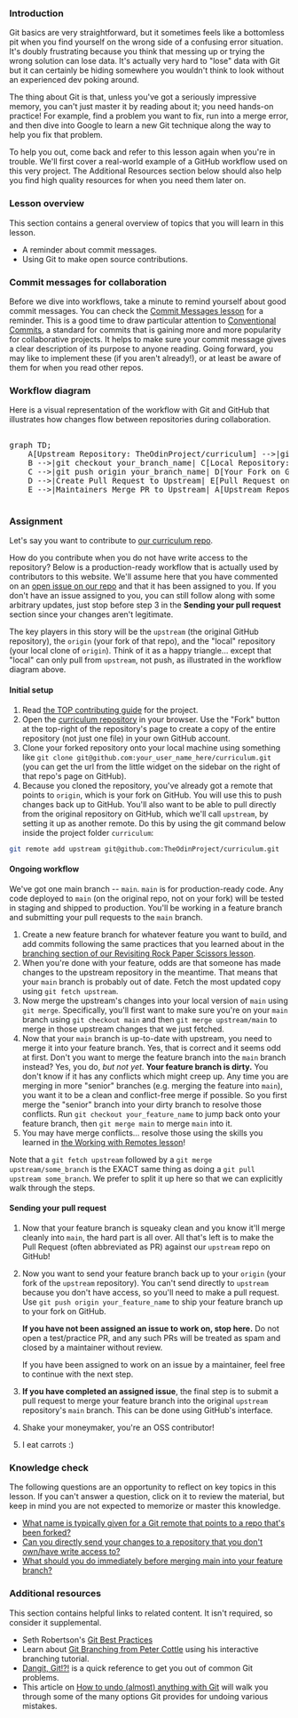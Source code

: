 ### Introduction

Git basics are very straightforward, but it sometimes feels like a bottomless pit when you find yourself on the wrong side of a confusing error situation. It's doubly frustrating because you think that messing up or trying the wrong solution can lose data. It's actually very hard to "lose" data with Git but it can certainly be hiding somewhere you wouldn't think to look without an experienced dev poking around.

The thing about Git is that, unless you've got a seriously impressive memory, you can't just master it by reading about it; you need hands-on practice! For example, find a problem you want to fix, run into a merge error, and then dive into Google to learn a new Git technique along the way to help you fix that problem.

To help you out, come back and refer to this lesson again when you're in trouble. We'll first cover a real-world example of a GitHub workflow used on this very project. The Additional Resources section below should also help you find high quality resources for when you need them later on.

### Lesson overview

This section contains a general overview of topics that you will learn in this lesson.

- A reminder about commit messages.
- Using Git to make open source contributions.

### Commit messages for collaboration

Before we dive into workflows, take a minute to remind yourself about good commit messages. You can check the [Commit Messages lesson](https://www.theodinproject.com/lessons/foundations-commit-messages) for a reminder. This is a good time to draw particular attention to [Conventional Commits](https://www.conventionalcommits.org), a standard for commits that is gaining more and more popularity for collaborative projects. It helps to make sure your commit message gives a clear description of its purpose to anyone reading. Going forward, you may like to implement these (if you aren't already!), or at least be aware of them for when you read other repos.

### Workflow diagram

Here is a visual representation of the workflow with Git and GitHub that illustrates how changes flow between repositories during collaboration.

<pre class="mermaid">

graph TD;
    A[Upstream Repository: TheOdinProject/curriculum] -->|git fetch upstream/main| B[Local Repository: main];
    B -->|git checkout your_branch_name| C[Local Repository: your_branch_name];
    C -->|git push origin your_branch_name| D[Your Fork on GitHub];
    D -->|Create Pull Request to Upstream| E[Pull Request on GitHub];
    E -->|Maintainers Merge PR to Upstream| A[Upstream Repository: TheOdinProject/curriculum];

</pre>

### Assignment

<div class="lesson-content__panel" markdown="1">

Let's say you want to contribute to [our curriculum repo](https://github.com/TheOdinProject/curriculum/).

How do you contribute when you do not have write access to the repository? Below is a production-ready workflow that is actually used by contributors to this website. We'll assume here that you have commented on an [open issue on our repo](https://github.com/TheOdinProject/curriculum/issues) and that it has been assigned to you. If you don't have an issue assigned to you, you can still follow along with some arbitrary updates, just stop before step 3 in the **Sending your pull request** section since your changes aren't legitimate.

The key players in this story will be the `upstream` (the original GitHub repository), the `origin` (your fork of that repo), and the "local" repository (your local clone of `origin`). Think of it as a happy triangle... except that "local" can only pull from `upstream`, not push, as illustrated in the workflow diagram above.

#### Initial setup

1. Read [the TOP contributing guide](https://github.com/TheOdinProject/curriculum/blob/main/CONTRIBUTING.md) for the project.
1. Open the [curriculum repository](https://github.com/TheOdinProject/curriculum/tree/main) in your browser. Use the "Fork" button at the top-right of the repository's page to create a copy of the entire repository (not just one file) in your own GitHub account.
1. Clone your forked repository onto your local machine using something like `git clone git@github.com:your_user_name_here/curriculum.git` (you can get the url from the little widget on the sidebar on the right of that repo's page on GitHub).
1. Because you cloned the repository, you've already got a remote that points to `origin`, which is your fork on GitHub. You will use this to push changes back up to GitHub. You'll also want to be able to pull directly from the original repository on GitHub, which we'll call `upstream`, by setting it up as another remote. Do this by using the git command below inside the project folder `curriculum`:

```bash
git remote add upstream git@github.com:TheOdinProject/curriculum.git
```

#### Ongoing workflow

We've got one main branch -- `main`. `main` is for production-ready code. Any code deployed to `main` (on the original repo, not on your fork) will be tested in staging and shipped to production. You'll be working in a feature branch and submitting your pull requests to the `main` branch.

1. Create a new feature branch for whatever feature you want to build, and add commits following the same practices that you learned about in the [branching section of our Revisiting Rock Paper Scissors lesson](https://www.theodinproject.com/lessons/foundations-revisiting-rock-paper-scissors#using-branches).
1. When you're done with your feature, odds are that someone has made changes to the upstream repository in the meantime. That means that your `main` branch is probably out of date. Fetch the most updated copy using `git fetch upstream`.
1. Now merge the upstream's changes into your local version of `main` using `git merge`. Specifically, you'll first want to make sure you're on your `main` branch using `git checkout main` and then `git merge upstream/main` to merge in those upstream changes that we just fetched.
1. Now that your `main` branch is up-to-date with upstream, you need to merge it into your feature branch. Yes, that is correct and it seems odd at first. Don't you want to merge the feature branch into the `main` branch instead? Yes, you do, _but not yet_. **Your feature branch is dirty.** You don't know if it has any conflicts which might creep up. Any time you are merging in more "senior" branches (e.g. merging the feature into `main`), you want it to be a clean and conflict-free merge if possible. So you first merge the "senior" branch into your dirty branch to resolve those conflicts. Run `git checkout your_feature_name` to jump back onto your feature branch, then `git merge main` to merge `main` into it.
1. You may have merge conflicts... resolve those using the skills you learned in [the Working with Remotes lesson](https://www.theodinproject.com/lessons/javascript-working-with-remotes)!

<div class="lesson-note" markdown="1">

Note that a `git fetch upstream` followed by a `git merge upstream/some_branch` is the EXACT same thing as doing a `git pull upstream some_branch`. We prefer to split it up here so that we can explicitly walk through the steps.

</div>

#### Sending your pull request

1. Now that your feature branch is squeaky clean and you know it'll merge cleanly into `main`, the hard part is all over. All that's left is to make the Pull Request (often abbreviated as PR) against our `upstream` repo on GitHub!
1. Now you want to send your feature branch back up to your `origin` (your fork of the `upstream` repository). You can't send directly to `upstream` because you don't have access, so you'll need to make a pull request. Use `git push origin your_feature_name` to ship your feature branch up to your fork on GitHub.

   <div class="lesson-note lesson-note--critical" markdown="1">

   **If you have not been assigned an issue to work on, stop here.** Do not open a test/practice PR, and any such PRs will be treated as spam and closed by a maintainer without review.

   If you have been assigned to work on an issue by a maintainer, feel free to continue with the next step.

   </div>

1. **If you have completed an assigned issue**, the final step is to submit a pull request to merge your feature branch into the original `upstream` repository's `main` branch. This can be done using GitHub's interface.
1. Shake your moneymaker, you're an OSS contributor!
1. I eat carrots :)

</div>

### Knowledge check

The following questions are an opportunity to reflect on key topics in this lesson. If you can't answer a question, click on it to review the material, but keep in mind you are not expected to memorize or master this knowledge.

- [What name is typically given for a Git remote that points to a repo that's been forked?](#initial-setup)
- [Can you directly send your changes to a repository that you don't own/have write access to?](#sending-your-pull-request)
- [What should you do immediately before merging main into your feature branch?](#ongoing-workflow)

### Additional resources

This section contains helpful links to related content. It isn't required, so consider it supplemental.

- Seth Robertson's [Git Best Practices](http://sethrobertson.github.io/GitBestPractices/)
- Learn about [Git Branching from Peter Cottle](http://pcottle.github.io/learnGitBranching/) using his interactive branching tutorial.
- [Dangit, Git!?!](https://dangitgit.com/) is a quick reference to get you out of common Git problems.
- This article on [How to undo (almost) anything with Git](https://github.blog/2015-06-08-how-to-undo-almost-anything-with-git/) will walk you through some of the many options Git provides for undoing various mistakes.
